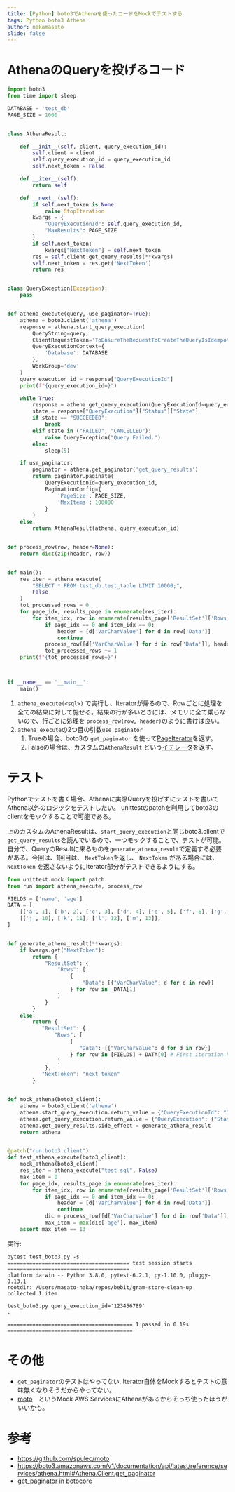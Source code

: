 ```yaml
---
title: [Python] boto3でAthenaを使ったコードをMockでテストする
tags: Python boto3 Athena
author: nakamasato
slide: false
---
```

# AthenaのQueryを投げるコード

```python:run.py
import boto3
from time import sleep

DATABASE = 'test_db'
PAGE_SIZE = 1000


class AthenaResult:

    def __init__(self, client, query_execution_id):
        self.client = client
        self.query_execution_id = query_execution_id
        self.next_token = False

    def __iter__(self):
        return self

    def __next__(self):
        if self.next_token is None:
            raise StopIteration
        kwargs = {
            "QueryExecutionId": self.query_execution_id,
            "MaxResults": PAGE_SIZE
        }
        if self.next_token:
            kwargs["NextToken"] = self.next_token
        res = self.client.get_query_results(**kwargs)
        self.next_token = res.get('NextToken')
        return res


class QueryException(Exception):
    pass


def athena_execute(query, use_paginator=True):
    athena = boto3.client('athena')
    response = athena.start_query_execution(
        QueryString=query,
        ClientRequestToken='ToEnsureTheRequestToCreateTheQueryIsIdempotent',
        QueryExecutionContext={
            'Database': DATABASE
        },
        WorkGroup='dev'
    )
    query_execution_id = response["QueryExecutionId"]
    print(f"{query_execution_id=}")

    while True:
        response = athena.get_query_execution(QueryExecutionId=query_execution_id)
        state = response["QueryExecution"]["Status"]["State"]
        if state == "SUCCEEDED":
            break
        elif state in ("FAILED", "CANCELLED"):
            raise QueryException("Query Failed.")
        else:
            sleep(5)

    if use_paginator:
        paginator = athena.get_paginator('get_query_results')
        return paginator.paginate(
            QueryExecutionId=query_execution_id,
            PaginationConfig={
                'PageSize': PAGE_SIZE,
                'MaxItems': 100000
            }
        )
    else:
        return AthenaResult(athena, query_execution_id)


def process_row(row, header=None):
    return dict(zip(header, row))


def main():
    res_iter = athena_execute(
        "SELECT * FROM test_db.test_table LIMIT 10000;",
        False
    )
    tot_processed_rows = 0
    for page_idx, results_page in enumerate(res_iter):
        for item_idx, row in enumerate(results_page['ResultSet']['Rows']):
            if page_idx == 0 and item_idx == 0:
                header = [d['VarCharValue'] for d in row['Data']]
                continue
            process_row([d['VarCharValue'] for d in row['Data']], header)
            tot_processed_rows += 1
    print(f"{tot_processed_rows=}")



if __name__ == '__main__':
    main()
```

1. `athena_execute(<sql>)` で実行し、Iteratorが帰るので、Rowごとに処理を全ての結果に対して施せる。結果の行が多いときには、メモリに全て乗らないので、行ごとに処理を `process_row(row, header)`のように書けば良い。
1. `athena_execute`の2つ目の引数`use_paginator`
    1. Trueの場合、boto3の `get_paginator` を使って[PageIterator](https://github.com/boto/botocore/blob/23ee17f5446c78167ff442302471f9928c3b4b7c/botocore/paginate.py#L189-L550)を返す。
    1. Falseの場合は、カスタムの`AthenaResult` という[イテレータ](https://wiki.python.org/moin/Iterator)を返す。

# テスト

Pythonでテストを書く場合、Athenaに実際Queryを投げずにテストを書いてAthena以外のロジックをテストしたい。 unittestのpatchを利用してboto3のclientをモックすることで可能である。

上のカスタムのAthenaResultは、`start_query_execution`と同じboto3.clientで`get_query_results`を読んでいるので、一つモックすることで、テストが可能。
自分で、QueryのResultに来るものを`generate_athena_result`で定義する必要がある。今回は、1回目は、 `NextToken`を返し、 `NextToken` がある場合には、 `NextToken` を返さないようにIterator部分がテストできるようにする。

```python:test_boto3.py
from unittest.mock import patch
from run import athena_execute, process_row

FIELDS = ['name', 'age']
DATA = [
    [['a', 1], ['b', 2], ['c', 3], ['d', 4], ['e', 5], ['f', 6], ['g', 7], ['h', 8], ['i', 9]],
    [['j', 10], ['k', 11], ['l', 12], ['m', 13]],
]


def generate_athena_result(**kwargs):
    if kwargs.get("NextToken"):
        return {
            "ResultSet": {
                "Rows": [
                    {
                        "Data": [{"VarCharValue": d for d in row}]
                    } for row in  DATA[1]
                ]
            }
        }
    else:
        return {
           "ResultSet": {
               "Rows": [
                    {
                       "Data": [{"VarCharValue": d for d in row}]
                    } for row in [FIELDS] + DATA[0] # First iteration has field name
                ]
            },
           "NextToken": "next_token"
        }


def mock_athena(boto3_client):
    athena = boto3_client('athena')
    athena.start_query_execution.return_value = {"QueryExecutionId": "123456789"}
    athena.get_query_execution.return_value = {"QueryExecution": {"Status": {"State": "SUCCEEDED"}}}
    athena.get_query_results.side_effect = generate_athena_result
    return athena


@patch("run.boto3.client")
def test_athena_execute(boto3_client):
    mock_athena(boto3_client)
    res_iter = athena_execute("test sql", False)
    max_item = 0
    for page_idx, results_page in enumerate(res_iter):
        for item_idx, row in enumerate(results_page['ResultSet']['Rows']):
            if page_idx == 0 and item_idx == 0:
                header = [d['VarCharValue'] for d in row['Data']]
                continue
            dic = process_row([d['VarCharValue'] for d in row['Data']], header)
            max_item = max(dic['age'], max_item)
    assert max_item == 13
```

実行:

```
pytest test_boto3.py -s
======================================= test session starts =======================================
platform darwin -- Python 3.8.0, pytest-6.2.1, py-1.10.0, pluggy-0.13.1
rootdir: /Users/masato-naka/repos/bebit/gram-store-clean-up
collected 1 item                                                                                  

test_boto3.py query_execution_id='123456789'
.

======================================== 1 passed in 0.19s ========================================
```

# その他
- `get_paginator`のテストはやってない. Iterator自体をMockするとテストの意味無くなりそうだからやってない。
- [moto](https://github.com/spulec/moto)　というMock AWS ServicesにAthenaがあるからそっち使ったほうがいいかも。

# 参考

- https://github.com/spulec/moto
- https://boto3.amazonaws.com/v1/documentation/api/latest/reference/services/athena.html#Athena.Client.get_paginator
- [get_paginator in botocore](https://github.com/boto/botocore/blob/23ee17f5446c78167ff442302471f9928c3b4b7c/botocore/client.py#L730)


